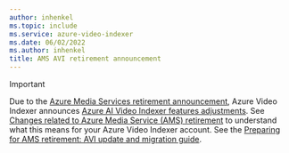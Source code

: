 ```yaml
---
author: inhenkel
ms.topic: include 
ms.service: azure-video-indexer
ms.date: 06/02/2022
ms.author: inhenkel
title: AMS AVI retirement announcement
---
```


> [!IMPORTANT]
> Due to the [Azure Media Services retirement announcement](https://aka.ms/ams-retirement), Azure Video Indexer announces [Azure AI Video Indexer features adjustments](https://azure.microsoft.com/updates/videoindexer-2/). See [Changes related to Azure Media Service (AMS) retirement](/azure/azure-video-indexer/azure-video-indexer-azure-media-services-retirement-announcement) to understand what this means for your Azure Video Indexer account. See the [Preparing for AMS retirement: AVI update and migration guide](/azure/azure-video-indexer/azure-video-indexer-ams-retirement-guide).
